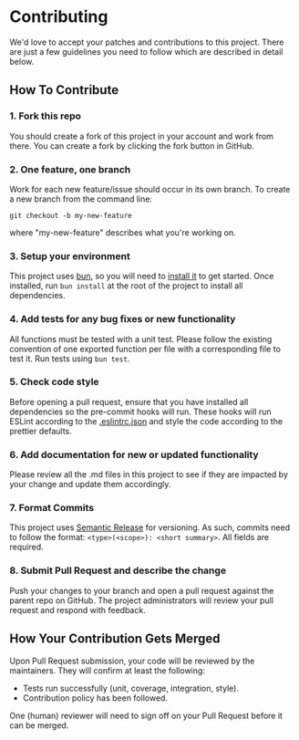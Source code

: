 # Contributing

We'd love to accept your patches and contributions to this project. There are just a few guidelines you need to follow which are described in detail below.

## How To Contribute

### 1. Fork this repo

You should create a fork of this project in your account and work from there. You can create a fork by clicking the fork button in GitHub.

### 2. One feature, one branch

Work for each new feature/issue should occur in its own branch. To create a new branch from the command line:

```shell
git checkout -b my-new-feature
```

where "my-new-feature" describes what you're working on.

### 3. Setup your environment

This project uses [bun](https://bun.sh/), so you will need to [install it](https://bun.sh/docs/installation) to get started.
Once installed, run `bun install` at the root of the project to install all dependencies.

### 4. Add tests for any bug fixes or new functionality

All functions must be tested with a unit test. Please follow the existing convention of one exported function per file with a corresponding file to test it. Run tests using `bun test`.

### 5. Check code style

Before opening a pull request, ensure that you have installed all dependencies so the pre-commit hooks will run.
These hooks will run ESLint according to the [.eslintrc.json](./.eslintrc.json) and style the code according to the prettier defaults.

### 6. Add documentation for new or updated functionality

Please review all the .md files in this project to see if they are impacted by your change and update them accordingly.

### 7. Format Commits

This project uses [Semantic Release](https://github.com/semantic-release/semantic-release) for versioning. As such, commits need to follow the format: `<type>(<scope>): <short summary>`. All fields are required.

### 8. Submit Pull Request and describe the change

Push your changes to your branch and open a pull request against the parent repo on GitHub. The project administrators will review your pull request and respond with feedback.

## How Your Contribution Gets Merged

Upon Pull Request submission, your code will be reviewed by the maintainers. They will confirm at least the following:

- Tests run successfully (unit, coverage, integration, style).
- Contribution policy has been followed.

One (human) reviewer will need to sign off on your Pull Request before it can be merged.
